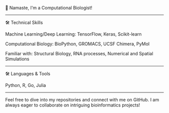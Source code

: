 👋 Namaste, I'm a Computational Biologist!

---

🛠️ Technical Skills

Machine Learning/Deep Learning: TensorFlow, Keras, Scikit-learn

Computational Biology: BioPython, GROMACS, UCSF Chimera, PyMol

Familiar with: Structural Biology, RNA processes, Numerical and Spatial Simulations

---

🛠️ Languages & Tools

Python, R, Go, Julia

---

Feel free to dive into my repositories and connect with me on GitHub. I am always eager to collaborate on intriguing bioinformatics projects!


<!---
shashankpritam/shashankpritam is a ✨ special ✨ repository because its `README.md` (this file) appears on your GitHub profile.
You can click the Preview link to take a look at your changes.
--->
